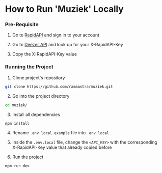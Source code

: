 # How to Run 'Muziek' Locally

### Pre-Requisite

1. Go to [RapidAPI](https://rapidapi.com/) and sign in to your account

2. Go to [Deezer API](https://rapidapi.com/deezerdevs/api/deezer-1/) and look up for your X-RapidAPI-Key

3. Copy the X-RapidAPI-Key value

### Running the Project

1. Clone project's repository

```sh
git clone https://github.com/ramaastra/muziek.git
```

2. Go into the project directory
```sh
cd muziek/
```

3. Install all dependencies

```sh
npm install
```

4. Rename ```.env.local.example``` file into ```.env.local```

5. Inside the ```.env.local``` file, change the ```<API_KEY>``` with the corresponding X-RapidAPI-Key value that already copied before

6. Run the project

```sh
npm run dev
```
